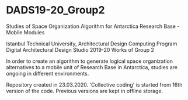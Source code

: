 # DADS19-20_Group2
Studies of Space Organization Algorithm for Antarctica Research Base - Mobile Modules

Istanbul Technical University, Architectural Design Computing Program
Digital Architectural Design Studio 2019-20
Works of Group 2

In order to create an algorithm to generate logical space organization alternatives to a mobile unit of Research Base in Antarctica, studies are ongoing in different environments.

Repository created in 23.03.2020.
'Collective coding' is started from 16th version of the code. Previous versions are kept in offline storage.
